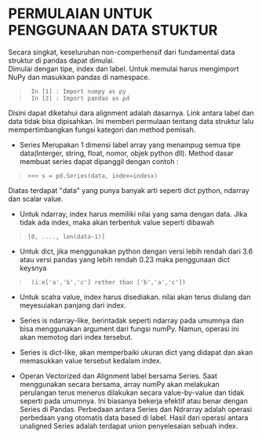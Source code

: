 # PERMULAIAN UNTUK PENGGUNAAN DATA STUKTUR

  Secara singkat, keseluruhan non-comperhensif dari fundamental data struktur di pandas dapat dimulai. <br>
  Dimulai dengan tipe, index dan label. Untuk memulai harus mengimport NuPy dan masukkan pandas di namespace.<br>
  
>`  In [1] : Import numpy as py `<br>
 `  In [2] : Import pandas as pd `<br>
 
 Disini dapat diketahui dara alignment adalah dasarnya. Link antara label dan data tidak bisa dipisahkan. Ini memberi permulaan tentang
 data struktur lalu mempertimbangkan fungsi kategori dan method pemisah.
 
 * Series
  Merupakan 1 dimensi label array yang menampug semua tipe data(Interger, string, float, nomor, objek python dll).
  Method dasar membuat series dapat dipanggil dengan contoh :
  
 >` >>> s = pd.Series(data, index=indesx) `
 
  Diatas terdapat "data" yang punya banyak arti seperti dict python, ndarray dan scalar value.
  
  - Untuk ndarray, index harus memiliki nilai yang sama dengan data. Jika tidak ada index, maka akan terbentuk value seperti dibawah
>` [0, ...., len(data-1)] `

  - Untuk dict, jika menggunakan python dengan versi lebih rendah dari 3.6 atau versi pandas yang lebih rendah 0.23
  maka penggunaan dict keysnya
 >` (i.e['a','b','c'] rether than ['b','a','c'])`
 
 - Untuk scalra value, index harus disediakan. nilai akan terus diulang dan meyesuiakan panjang dari index.
 
 * Series is ndarray-like, berintadak seperti ndarray pada umumnya dan bisa menggunakan argument dari fungsi numPy. Namun, operasi ini akan 
 memotog dari index tersebut.
 
 * Series is dict-like, akan memperbaiki ukuran dict yang didapat dan akan memasukkan value tersebut kedalam index.
 
 * Operan Vectorized dan Alignment label bersama Series. 
    Saat menggunakan secara bersama, array numPy akan melakukan perulangan terus menerus dilakukan secara value-by-value dan tidak seperti
    pada umumnya. Ini biasanya bekerja efektif atau benar dengan Series di Pandas. Perbedaan antara Series dan Ndrarray adalah operasi perbedaan 
    yang otomatis data based di label. Hasil dari operasi antara unaligned Series adalah terdapat union penyelesaian sebuah index.
      
  
